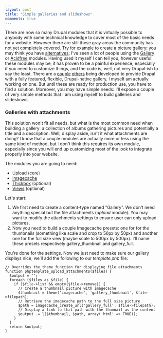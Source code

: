 ```yaml
---
layout: post
title: "Simple galleries and slideshows"
comments: true
---
```


There are now so many Drupal modules that it is virtually possible to anybody with some technical knowledge to cover most of the basic needs for a website. However there are still these gray areas the community has not yet completely covered. Try for example to create a picture gallery: you may think you have [alternatives](http://drupal.org/search/node/gallery+type%3Aproject_project); I've seen a lot of people using the [Gallery](http://drupal.org/project/gallery) or [Acidfree](http://drupal.org/project/acidfree) modules. Having used it myself I can tell you, however useful these modules may be, it has proven to be a painful experience, especially if you need to customize things, and the code is, well, not very Drupal-ish to say the least. There are a [couple](http://drupal.org/project/yagm) [others](http://drupal.org/project/prog_gallery) being developed to provide Drupal with a fully featured, flexible, Drupal-native gallery, I myself am actually working on one. But until these are ready for production use, you have to find a solution. Moreover, you may have simple needs: I'll expose a couple of very simple methods that I am using myself to build galleries and slideshows.

### Galleries with attachments

This solution won't fit all needs, but what is the most common need when building a gallery: a collection of albums gathering pictures and potentially a title and a description. Well, display aside, isn't it what attachments are doing? I know that a couple modules are actually more or less using the same kind of method, but I don't think this requires its own module, especially since you will end up customizing most of the look to integrate properly into your website.

The modules you are going to need:

- Upload (core)
- [Imagecache](http://drupal.org/project/imagecache)
- [Thickbox](http://drupal.org/project/thickbox) (optional)
- [Views](http://drupal.org/project/views) (optional)

Let's start:

1. We first need to create a content-type named "Gallery". We don't need anything special but the file attachments (*upload* module). You may want to modify the attachments settings to ensure user can only upload pictures.
1. Now you need to build a couple Imagecache presets: one for for the thumbnails (something like scale and crop to 50px by 50px) and another one for the full size view (maybe scale to 500px by 500px). I'll name these presets respectively gallery_thumbnail and gallery_full.

You're done for the settings. Now we just need to make sure our gallery displays nice; we'll add the following to our *template.php* file:

    // Overrides the theme function for displaying file attachments
    function phptemplate_upload_attachments($files) {
      $output = '';
      foreach ($files as $file) {
        if ($file->list && empty($file->remove)) {
          // Create a thumbnail picture with imagecache
          $thumbnail = theme('imagecache', 'gallery_thumbnail', $file->filepath);
          // Retrieve the imagecache path to the full size picture
          $path = imagecache_create_url('gallery_full', $file->filepath);
          // Display a link to that path with the thumnail as the content
          $output .= l($thumbnail, $path, array('html' => TRUE));
        }    
      }
      return $output;
    }
